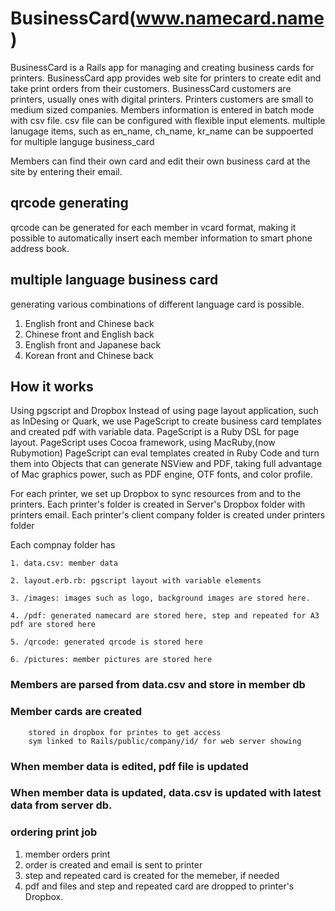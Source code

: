 # BusinessCard(www.namecard.name)

BusinessCard is a Rails app for managing and creating business cards for printers. BusinessCard app provides web site for printers to create edit and take print orders from their customers.
BusinessCard customers are printers, usually ones with digital printers.
Printers customers are small to medium sized companies.
Members information is entered in batch mode with csv file.
csv file can be configured with flexible input elements. multiple lanugage items, such as en_name, ch_name, kr_name can be suppoerted for multiple languge business_card

Members can find their own card and edit their own business card at the site by entering their email.

## qrcode generating
qrcode can be generated for each member in vcard format, making it possible to automatically insert each member information to smart phone address book.  

## multiple language business card

generating various combinations of different language card is possible.

1. English front and Chinese back 
1. Chinese front and  English back 
1. English front and Japanese back
1. Korean front and Chinese back 

## How it works
Using pgscript and Dropbox
Instead of using page layout application, such as InDesing or Quark, we use PageScript to create business card templates and created pdf with variable data. PageScript is a Ruby DSL for page layout.
PageScript uses Cocoa framework, using MacRuby,(now Rubymotion)
PageScript can eval templates created in Ruby Code and turn them into Objects that can generate NSView and PDF, taking full advantage of Mac graphics power, such as PDF engine, OTF fonts, and color profile.

For each printer, we set up Dropbox to sync resources from and to the printers. Each printer's folder is created in Server's Dropbox folder with printers email. Each printer's client company folder is created under printers folder

Each compnay folder has 

	1. data.csv: member data
		
	2. layout.erb.rb: pgscript layout with variable elements
	
	3. /images: images such as logo, background images are stored here.

	4. /pdf: generated namecard are stored here, step and repeated for A3 pdf are stored here
	
	5. /qrcode: generated qrcode is stored here
	
	6. /pictures: member pictures are stored here
		
### Members are parsed from data.csv and store in member db
### Member cards are created
		stored in dropbox for printes to get access
		sym linked to Rails/public/company/id/ for web server showing
### When member data is edited, pdf file is updated
### When member data is updated, data.csv is updated with latest data from server db.

### ordering print job
1. member orders print 
1. order is created and email is sent to printer
1. step and repeated card is created for the memeber, if needed
1. pdf and files and step and repeated card are dropped to printer's Dropbox.


